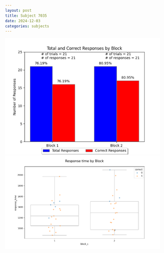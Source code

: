 ```yaml
---
layout: post
title: Subject 7035
date: 2024-12-03
categories: subjects
---
```


![](data/7035/run-1/7035_ATS_responses.png)
![](data/7035/run-1/7035_ATS_rt.png)

